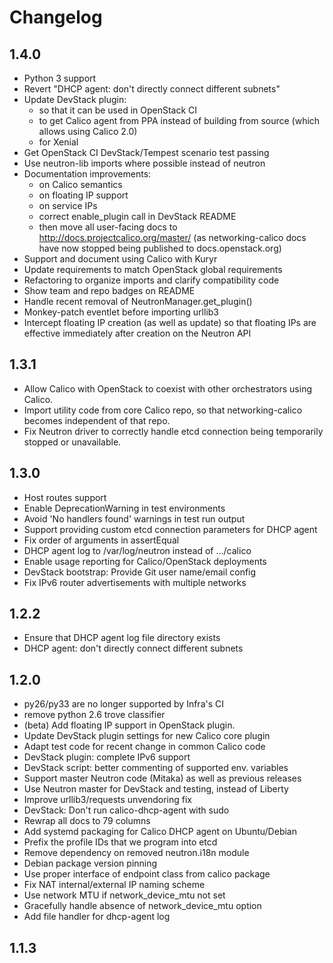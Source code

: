 # Changelog

## 1.4.0

- Python 3 support
- Revert "DHCP agent: don't directly connect different subnets"
- Update DevStack plugin:
  - so that it can be used in OpenStack CI
  - to get Calico agent from PPA instead of building from source (which allows
    using Calico 2.0)
  - for Xenial
- Get OpenStack CI DevStack/Tempest scenario test passing
- Use neutron-lib imports where possible instead of neutron
- Documentation improvements:
  - on Calico semantics
  - on floating IP support
  - on service IPs
  - correct enable_plugin call in DevStack README
  - then move all user-facing docs to http://docs.projectcalico.org/master/ (as
    networking-calico docs have now stopped being published to
    docs.openstack.org)
- Support and document using Calico with Kuryr
- Update requirements to match OpenStack global requirements
- Refactoring to organize imports and clarify compatibility code
- Show team and repo badges on README
- Handle recent removal of NeutronManager.get_plugin()
- Monkey-patch eventlet before importing urllib3
- Intercept floating IP creation (as well as update) so that floating IPs are
  effective immediately after creation on the Neutron API

## 1.3.1

- Allow Calico with OpenStack to coexist with other orchestrators using Calico.
- Import utility code from core Calico repo, so that networking-calico becomes
  independent of that repo.
- Fix Neutron driver to correctly handle etcd connection being temporarily
  stopped or unavailable.

## 1.3.0

- Host routes support
- Enable DeprecationWarning in test environments
- Avoid 'No handlers found' warnings in test run output
- Support providing custom etcd connection parameters for DHCP agent
- Fix order of arguments in assertEqual
- DHCP agent log to /var/log/neutron instead of .../calico
- Enable usage reporting for Calico/OpenStack deployments
- DevStack bootstrap: Provide Git user name/email config
- Fix IPv6 router advertisements with multiple networks

## 1.2.2

- Ensure that DHCP agent log file directory exists
- DHCP agent: don't directly connect different subnets

## 1.2.0

- py26/py33 are no longer supported by Infra's CI
- remove python 2.6 trove classifier
- (beta) Add floating IP support in OpenStack plugin.
- Update DevStack plugin settings for new Calico core plugin
- Adapt test code for recent change in common Calico code
- DevStack plugin: complete IPv6 support
- DevStack script: better commenting of supported env. variables
- Support master Neutron code (Mitaka) as well as previous releases
- Use Neutron master for DevStack and testing, instead of Liberty
- Improve urllib3/requests unvendoring fix
- DevStack: Don't run calico-dhcp-agent with sudo
- Rewrap all docs to 79 columns
- Add systemd packaging for Calico DHCP agent on Ubuntu/Debian
- Prefix the profile IDs that we program into etcd
- Remove dependency on removed neutron.i18n module
- Debian package version pinning
- Use proper interface of endpoint class from calico package
- Fix NAT internal/external IP naming scheme
- Use network MTU if network_device_mtu not set
- Gracefully handle absence of network_device_mtu option
- Add file handler for dhcp-agent log

## 1.1.3
